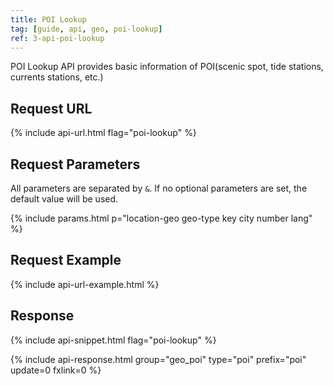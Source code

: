 ```yaml
---
title: POI Lookup
tag: [guide, api, geo, poi-lookup]
ref: 3-api-poi-lookup
---
```


POI Lookup API provides basic information of POI(scenic spot, tide stations, currents stations, etc.)

## Request URL

{% include api-url.html flag="poi-lookup" %}

## Request Parameters

All parameters are separated by `&`. If no optional parameters are set, the default value will be used.

{% include params.html p="location-geo geo-type key city number lang" %}

## Request Example

{% include api-url-example.html %}

## Response

{% include api-snippet.html flag="poi-lookup" %}

{% include api-response.html group="geo_poi" type="poi" prefix="poi" update=0 fxlink=0 %}